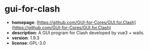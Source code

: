 # gui-for-clash

- **homepage**: [https://github.com/GUI-for-Cores/GUI.for.Clash](https://github.com/GUI-for-Cores/GUI.for.Clash)
- **description**: A GUI program for Clash developed by vue3 + wails.
- **version**: 1.9.3
- **license**: GPL-3.0

